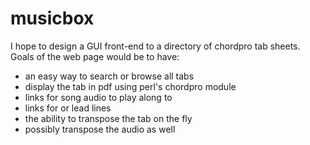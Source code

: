 # musicbox
I hope to design a GUI front-end to a directory of chordpro tab sheets. 
Goals of the web page would be to have: 
  * an easy way to search or browse all tabs 
  * display the tab in pdf using perl's chordpro module
  * links for song audio to play along to
  * links for or lead lines 
  * the ability to transpose the tab on the fly 
  * possibly transpose the audio as well
